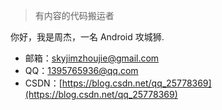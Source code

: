 > 有内容的代码搬运者

你好，我是周杰，一名 Android 攻城狮.

- 邮箱：skyjimzhoujie@gmail.com
- QQ：1395765936@qq.com
- CSDN：[https://blog.csdn.net/qq_25778369](https://blog.csdn.net/qq_25778369)

